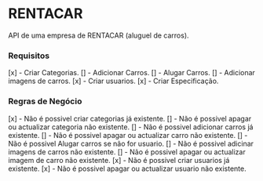 # RENTACAR
API de uma empresa de RENTACAR (aluguel de carros).


### Requisitos


[x] - Criar Categorias.
[] - Adicionar Carros.
[] - Alugar Carros.
[] - Adicionar imagens de carros.
[x] - Criar usuarios.
[x] - Criar Especificação.



### Regras de Negócio

[x] - Não é possivel criar categorias já existente.
[] - Não é possivel apagar ou actualizar categoria não existente.
[] - Não é possivel adicionar carros já existente.
[] - Não é possivel apagar ou actualizar carro não existente.
[] - Não é possivel Alugar carros se não for usuario.
[] - Não é possivel adicinar imagens de carros não existente.
[] - Não é possivel apagar ou actualizar imagem de carro não existente.
[x] - Não é possivel criar usuarios já existente.
[x] - Não é possivel apagar ou actualizar usuario não existente.
